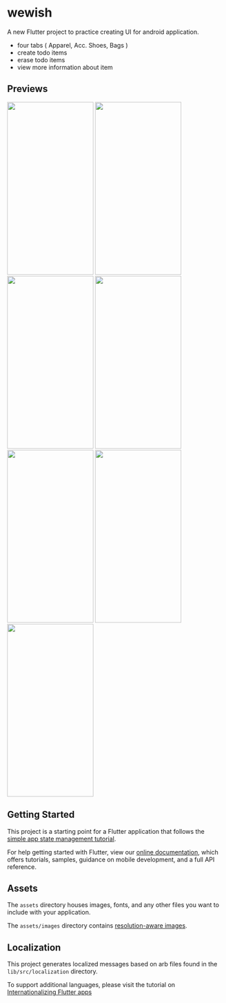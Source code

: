 # wewish

A new Flutter project to practice creating UI for android application.
- four tabs ( Apparel, Acc. Shoes, Bags )
- create todo items
- erase todo items
- view more information about item

## Previews
<img src="https://user-images.githubusercontent.com/62127798/149757791-27f83ac9-a744-4fb1-9101-38b4f3c0c0ef.png" width="200" height="400"/>  <img src="https://user-images.githubusercontent.com/62127798/149757793-498653b9-bde0-4430-ace8-eb5800c0f377.png" width="200" height="400"/>  <img src="https://user-images.githubusercontent.com/62127798/149757795-dd4a86f9-2563-4d50-b332-7c74c1e4c369.png" width="200" height="400"/>  <img src="https://user-images.githubusercontent.com/62127798/149757798-7a9561b0-3988-417f-8167-27114ec3cf11.png" width="200" height="400"/> 
<br>
<img src="https://user-images.githubusercontent.com/62127798/149757804-328ce921-8a11-43e3-817a-1cd3eea9b98a.png" width="200" height="400"/>  <img src="https://user-images.githubusercontent.com/62127798/149757803-04eeb506-efe1-452c-8f2a-c0a63460470d.png" width="200" height="400"/>  <img src="https://user-images.githubusercontent.com/62127798/149757786-e067aa36-292a-47eb-aa54-eecbbf2e6434.png" width="200" height="400"/> 

## Getting Started

This project is a starting point for a Flutter application that follows the
[simple app state management
tutorial](https://flutter.dev/docs/development/data-and-backend/state-mgmt/simple).

For help getting started with Flutter, view our
[online documentation](https://flutter.dev/docs), which offers tutorials,
samples, guidance on mobile development, and a full API reference.

## Assets

The `assets` directory houses images, fonts, and any other files you want to
include with your application.

The `assets/images` directory contains [resolution-aware
images](https://flutter.dev/docs/development/ui/assets-and-images#resolution-aware).

## Localization

This project generates localized messages based on arb files found in
the `lib/src/localization` directory.

To support additional languages, please visit the tutorial on
[Internationalizing Flutter
apps](https://flutter.dev/docs/development/accessibility-and-localization/internationalization)
